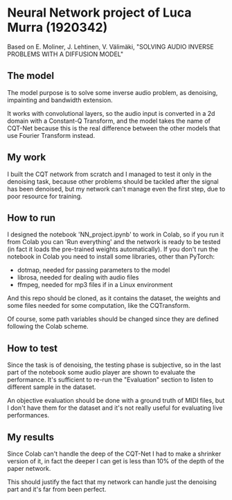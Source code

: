 # Neural Network project of Luca Murra (1920342)
Based on E. Moliner, J. Lehtinen, V. Välimäki, "SOLVING AUDIO INVERSE PROBLEMS WITH A DIFFUSION MODEL"

## The model

The model purpose is to solve some inverse audio problem, as denoising, impainting and bandwidth extension.

It works with convolutional layers, so the audio input is converted in a 2d domain with a Constant-Q Transform, and the model takes the name of CQT-Net because this is the real difference between the other models that use Fourier Transform instead.

## My work

I built the CQT network from scratch and I managed to test it only in the denoising task, because other problems should be tackled after the signal has been denoised, but my network can't manage even the first step, due to poor resource for training.

## How to run

I designed the notebook 'NN_project.ipynb' to work in Colab, so if you run it from Colab you can 'Run everything' and the network is ready to be tested (in fact it loads the pre-trained weights automatically).
If you don't run the notebook in Colab you need to install some libraries, other than PyTorch:

- dotmap, needed for passing parameters to the model
- librosa, needed for dealing with audio files
- ffmpeg, needed for mp3 files if in a Linux environment

And this repo should be cloned, as it contains the dataset, the weights and some files needed for some computation, like the CQTransform.

Of course, some path variables should be changed since they are defined following the Colab scheme.

## How to test

Since the task is of denoising, the testing phase is subjective, so in the last part of the notebook some audio player are shown to evaluate the performance. It's sufficient to re-run the "Evaluation" section to listen to different sample in the dataset.

An objective evaluation should be done with a ground truth of MIDI files, but I don't have them for the dataset and it's not really useful for evaluating live performances.

## My results

Since Colab can't handle the deep of the CQT-Net I had to make a shrinker version of it, in fact the deeper I can get is less than 10% of the depth of the paper network.

This should justify the fact that my network can handle just the denoising part and it's far from been perfect.
